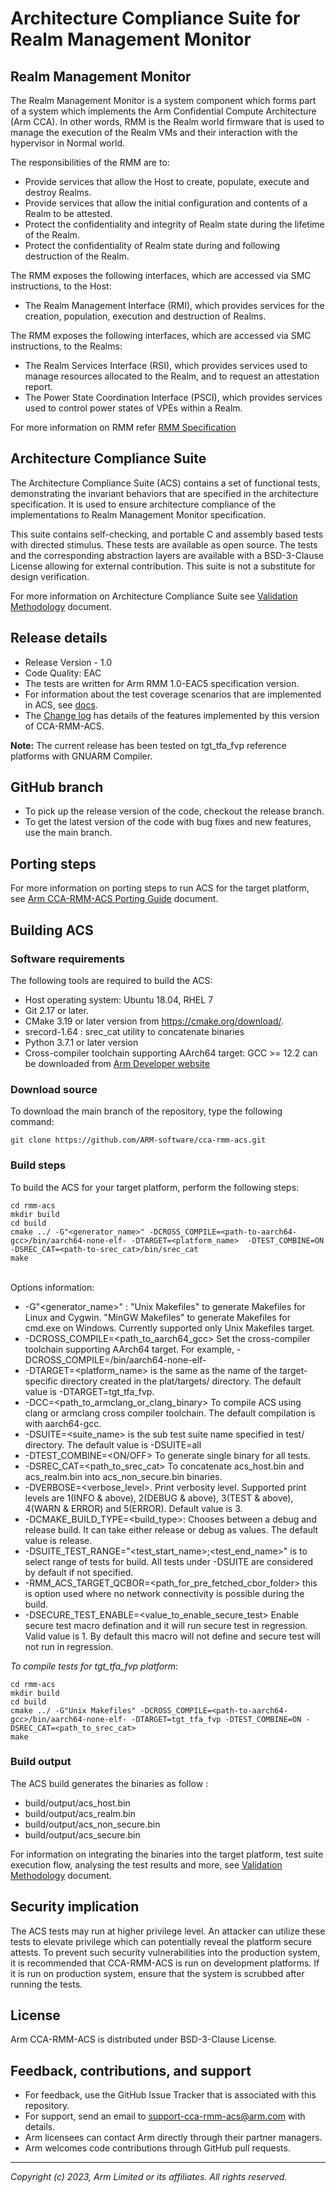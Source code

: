 
# Architecture Compliance Suite for Realm Management Monitor

## Realm Management Monitor

The Realm Management Monitor is a system component which forms part of a system which implements the Arm Confidential Compute Architecture (Arm CCA). In other words, RMM is the Realm world firmware that is used to manage the execution of the Realm VMs and their interaction with the hypervisor in Normal world.

The responsibilities of the RMM are to:
- Provide services that allow the Host to create, populate, execute and destroy Realms.
- Provide services that allow the initial configuration and contents of a Realm to be attested.
- Protect the confidentiality and integrity of Realm state during the lifetime of the Realm.
- Protect the confidentiality of Realm state during and following destruction of the Realm.

The RMM exposes the following interfaces, which are accessed via SMC instructions, to the Host:
- The Realm Management Interface (RMI), which provides services for the creation, population, execution and destruction of Realms.

The RMM exposes the following interfaces, which are accessed via SMC instructions, to the Realms:
- The Realm Services Interface (RSI), which provides services used to manage resources allocated to the Realm, and to request an attestation report.
- The Power State Coordination Interface (PSCI), which provides services used to control power states of VPEs within a Realm.

For more information on RMM refer [RMM Specification](https://developer.arm.com/documentation/den0137/1-0eac5/?lang=en)

## Architecture Compliance Suite

The Architecture Compliance Suite (ACS) contains a set of functional tests, demonstrating the invariant behaviors that are specified in the architecture specification. It is used to ensure architecture compliance of the implementations to Realm Management Monitor specification.

This suite contains self-checking, and portable C and assembly based tests with directed stimulus. These tests are available as open source. The tests and the corresponding abstraction layers are available with a BSD-3-Clause License allowing for external contribution.
This suite is not a substitute for design verification.

For more information on Architecture Compliance Suite see [Validation Methodology](<./docs/Arm CCA RMM Architecture Compliance Suite Validation Methodology.pdf>) document.

## Release details
- Release Version - 1.0
- Code Quality: EAC
- The tests are written for Arm RMM 1.0-EAC5 specification version.
- For information about the test coverage scenarios that are implemented in ACS, see [docs](./docs/).
- The [Change log](./docs/change-log.rst) has details of the features implemented by this version of CCA-RMM-ACS.

**Note:** The current release has been tested on tgt_tfa_fvp reference platforms with GNUARM Compiler.

## GitHub branch
- To pick up the release version of the code, checkout the release branch.
- To get the latest version of the code with bug fixes and new features, use the main branch.

## Porting steps

For more information on porting steps to run ACS for the target platform, see [Arm CCA-RMM-ACS Porting Guide](./docs/porting_guide.md) document.

## Building ACS
### Software requirements

The following tools are required to build the ACS: <br />
- Host operating system: Ubuntu 18.04, RHEL 7
- Git 2.17 or later.
- CMake 3.19 or later version from https://cmake.org/download/.
- srecord-1.64 : srec_cat utility to concatenate binaries
- Python 3.7.1 or later version
- Cross-compiler toolchain supporting AArch64 target: GCC >= 12.2 can be downloaded from [Arm Developer website](https://developer.arm.com/downloads/-/arm-gnu-toolchain-downloads)

### Download source

To download the main branch of the repository, type the following command: <br />
~~~
git clone https://github.com/ARM-software/cca-rmm-acs.git
~~~



### Build steps

To build the ACS for your target platform, perform the following steps:<br />

```
cd rmm-acs
mkdir build
cd build
cmake ../ -G"<generator_name>" -DCROSS_COMPILE=<path-to-aarch64-gcc>/bin/aarch64-none-elf- -DTARGET=<platform_name>  -DTEST_COMBINE=ON -DSREC_CAT=<path-to-srec_cat>/bin/srec_cat
make
```

<br />Options information:<br />
- -G"<generator_name>" : "Unix Makefiles" to generate Makefiles for Linux and Cygwin. "MinGW Makefiles" to generate Makefiles for cmd.exe on Windows. Currently supported only Unix Makefiles target.
- -DCROSS_COMPILE=<path_to_aarch64_gcc> Set the cross-compiler toolchain supporting AArch64 target. For example, -DCROSS_COMPILE=/bin/aarch64-none-elf-
- -DTARGET=<platform_name> is the same as the name of the target-specific directory created in the plat/targets/ directory. The default value is -DTARGET=tgt_tfa_fvp.
- -DCC=<path_to_armclang_or_clang_binary> To compile ACS using clang or armclang cross compiler toolchain. The default compilation is with aarch64-gcc.
- -DSUITE=<suite_name> is the sub test suite name specified in test/ directory. The default value is -DSUITE=all
- -DTEST_COMBINE=<ON/OFF> To generate single binary for all tests.
- -DSREC_CAT=<path_to_srec_cat> To concatenate acs_host.bin and acs_realm.bin into acs_non_secure.bin binaries.
- -DVERBOSE=<verbose_level>. Print verbosity level. Supported print levels are 1(INFO & above), 2(DEBUG & above), 3(TEST & above), 4(WARN & ERROR) and 5(ERROR). Default value is 3.
- -DCMAKE_BUILD_TYPE=<build_type>: Chooses between a debug and release build. It can take either release or debug as values. The default value is release.
- -DSUITE_TEST_RANGE="<test_start_name>;<test_end_name>" is to select range of tests for build. All tests under -DSUITE are considered by default if not specified.
- -RMM_ACS_TARGET_QCBOR=<path_for_pre_fetched_cbor_folder> this is option used where no network  connectivity is possible during the build.
- -DSECURE_TEST_ENABLE=<value_to_enable_secure_test> Enable secure test macro defination and it will run secure test in regression. Valid value is 1. By default this macro will not define and secure test will not run in regression.

*To compile tests for tgt_tfa_fvp platform*:<br />
```
cd rmm-acs
mkdir build
cd build
cmake ../ -G"Unix Makefiles" -DCROSS_COMPILE=<path-to-aarch64-gcc>/bin/aarch64-none-elf- -DTARGET=tgt_tfa_fvp -DTEST_COMBINE=ON -DSREC_CAT=<path_to_srec_cat>
make
```

### Build output
The ACS build generates the binaries as follow :<br />
- build/output/acs_host.bin
- build/output/acs_realm.bin
- build/output/acs_non_secure.bin
- build/output/acs_secure.bin

For information on integrating the binaries into the target platform, test suite execution flow, analysing the test results and more, see [Validation Methodology](<./docs/Arm CCA RMM Architecture Compliance Suite Validation Methodology.pdf>) document.

## Security implication
The ACS tests may run at higher privilege level. An attacker can utilize these tests to elevate privilege which can potentially reveal the platform secure attests. To prevent such security vulnerabilities into the production system, it is recommended that CCA-RMM-ACS is run on development platforms. If it is run on production system, ensure that the system is scrubbed after running the tests.

## License

Arm CCA-RMM-ACS is distributed under BSD-3-Clause License.


## Feedback, contributions, and support

 - For feedback, use the GitHub Issue Tracker that is associated with this repository.
 - For support, send an email to support-cca-rmm-acs@arm.com with details.
 - Arm licensees can contact Arm directly through their partner managers.
 - Arm welcomes code contributions through GitHub pull requests.

--------------

*Copyright (c) 2023, Arm Limited or its affiliates. All rights reserved.*
